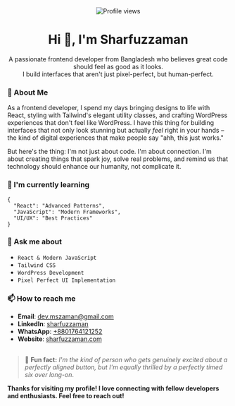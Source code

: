 <!--
**ms-zaman/ms-zaman** is a ✨ _special_ ✨ repository because its `README.md` (this file) appears on your GitHub profile.

Here are some ideas to get you started:

- 🔭 I’m currently working on ...
- 🌱 I’m currently learning ...
- 👯 I’m looking to collaborate on ...
- 🤔 I’m looking for help with ...
- 💬 Ask me about ...
- 📫 How to reach me: ...
- 😄 Pronouns: ...
- ⚡ Fun fact: ...
-->
<div align="center">
<img src="https://komarev.com/ghpvc/?username=sharfuzzaman&label=Profile%20views&color=0e75b6&style=flat" alt="Profile views" />

# Hi 👋, I'm Sharfuzzaman

A passionate frontend developer from Bangladesh who believes great code should feel as good as it looks. <br/> I build interfaces that aren't just pixel-perfect, but human-perfect.

</div>

### 🍁 About Me

As a frontend developer, I spend my days bringing designs to life with React, styling with Tailwind's elegant utility classes, and crafting WordPress experiences that don't feel like WordPress. I have this thing for building interfaces that not only look stunning but actually _feel_ right in your hands – the kind of digital experiences that make people say "ahh, this just works."

But here's the thing: I'm not just about code. I'm about connection. I'm about creating things that spark joy, solve real problems, and remind us that technology should enhance our humanity, not complicate it.


### 🌱 I'm currently learning

```
{
  "React": "Advanced Patterns",
  "JavaScript": "Modern Frameworks",
  "UI/UX": "Best Practices"
}
```

### 💬 Ask me about
- `React & Modern JavaScript`
- `Tailwind CSS`
- `WordPress Development`
- `Pixel Perfect UI Implementation`


### 📫 How to reach me

- **Email**: [dev.mszaman@gmail.com](mailto:dev.mszaman@gmail.com)
- **LinkedIn**: [sharfuzzaman](https://www.linkedin.com/in/sharfuzzaman/)
- **WhatsApp**: [+8801764121252](tel:+8801764121252)
- **Website**: [sharfuzzaman.com](https://www.sharfuzzaman.com/contact)

##


> 🍂 **Fun fact:** _*I'm the kind of person who gets genuinely excited about a perfectly aligned button, but I'm equally thrilled by a perfectly timed six over long-on*_.


**Thanks for visiting my profile! I love connecting with fellow developers and enthusiasts. Feel free to reach out!**

